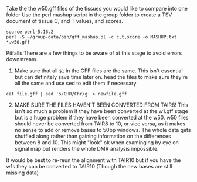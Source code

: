 Take the the w50.gff files of the tissues you would like to compare into one folder
Use the perl mashup script in the group folder to create a TSV document of tissue C, and T values, and scores.

```
source perl-5.16.2 
perl -S ~/group-data/bin/gff_mashup.pl -c c,t,score -o MASHUP.txt *.w50.gff
```

Pitfalls
There are a few things to be aware of at this stage to avoid errors downstream.
1. Make sure that all `$1` in the GFF files are the same. This isn't essential but can definitely save time later on.
head the files to make sure they're all the same and use sed to edit them if necessary

```
cat file.gff | sed 's/CHR/Chr/g' > newfile.gff
```

2. MAKE SURE THE FILES HAVEN'T BEEN CONVERTED FROM TAIR8! 
This isn't so much a problem if they have been converted at the w1.gff stage but is a huge problem if they have been converted at the w50.
w50 files should never be converted from TAIR8 to 10, or vice versa, as it makes no sense to add or remove bases to 50bp windows.
The whole data gets shuffled along rather than gaining information on the differences between 8 and 10.
This might "look" ok when examinging by eye on signal map but renders the whole DMR analysis impossible.

It would be best to re-reun the alignment with TAIR10 but if you have the w1s they can be converted to TAIR10 (Though the new bases are still missing data)
